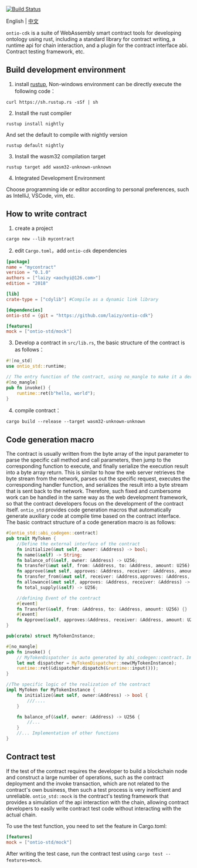 [![Build Status](https://travis-ci.com/laizy/ontio-cdk.svg?branch=master)](https://travis-ci.com/laizy/ontio-cdk)

English | [中文](README.md)

`ontio-cdk` is a suite of WebAssembly smart contract tools for developing ontology using rust, including a standard library for contract writing, a runtime api for chain interaction, and a plugin for the contract interface abi.
Contract testing framework, etc.

## Build development environment

1. install [rustup](https://rustup.rs/), 
Non-windows environment can be directly execute the following code：
```
curl https://sh.rustup.rs -sSf | sh
```
2. Install the rust compiler
```
rustup install nightly
```
And set the default to compile with nightly version
```
rustup default nightly
```
3. Install the wasm32 compilation target
```
rustup target add wasm32-unknown-unknown
```
4. Integrated Development Environment

Choose programming ide or editor according to personal preferences, such as IntelliJ, VSCode, vim, etc.

## How to write contract

1. create a project
```
cargo new --lib mycontract
```

2. edit `Cargo.toml`，add `ontio-cdk` dependencies

```toml
[package]
name = "mycontract"
version = "0.1.0"
authors = ["laizy <aochyi@126.com>"]
edition = "2018"

[lib]
crate-type = ["cdylib"] #Compile as a dynamic link library

[dependencies]
ontio-std = {git = "https://github.com/laizy/ontio-cdk"}

[features]
mock = ["ontio-std/mock"]
```
3. Develop a contract in `src/lib.rs`, the basic structure of the contract is as follows：

```rust
#![no_std]
use ontio_std::runtime;

// The entry function of the contract, using no_mangle to make it a derivative function of the wasm contract after compilation.
#[no_mangle]
pub fn invoke() {
    runtime::ret(b"hello, world");
}
```

4. compile contract：
```
cargo build --release --target wasm32-unknown-unknown
```

## Code generation macro

The contract is usually written from the byte array of the input parameter to parse the specific call method and call parameters, then jump to the corresponding function to execute, and finally serialize the execution result into a byte array return. This is similar to how the web server retrieves the byte stream from the network, parses out the specific request, executes the corresponding handler function, and serializes the result into a byte stream that is sent back to the network. Therefore, such fixed and cumbersome work can be handled in the same way as the web development framework, so that the contract developers focus on the development of the contract itself. `ontio_std` provides code generation macros that automatically generate auxiliary code at compile time based on the contract interface. The basic contract structure of a code generation macro is as follows:

```rust
#[ontio_std::abi_codegen::contract]
pub trait MyToken {
    //Define the external interface of the contract
    fn initialize(&mut self, owner: &Address) -> bool;
    fn name(&self) -> String;
    fn balance_of(&self, owner: &Address) -> U256;
    fn transfer(&mut self, from: &Address, to: &Address, amount: U256) -> bool;
    fn approve(&mut self, approves: &Address, receiver: &Address, amount:U256) -> bool;
    fn transfer_from(&mut self, receiver: &Address,approves: &Address, amount:U256) -> bool;
    fn allowance(&mut self, approves: &Address, receiver: &Address) -> U256;
    fn total_supply(&self) -> U256;

    //defining Event of the contract
    #[event]
    fn Transfer(&self, from: &Address, to: &Address, amount: U256) {}
    #[event]
    fn Approve(&self, approves:&Address, receiver: &Address, amount: U256) {}
}

pub(crate) struct MyTokenInstance;

#[no_mangle]
pub fn invoke() {
    // MyTokenDispatcher is auto generated by abi_codegen::contract，Implements automatic dispatch of contract requests and serialization of results
    let mut dispatcher = MyTokenDispatcher::new(MyTokenInstance);
    runtime::ret(&dispatcher.dispatch(&runtime::input()));
}

//The specific logic of the realization of the contract
impl MyToken for MyTokenInstance {
    fn initialize(&mut self, owner:&Address) -> bool {
        ///....
    }

    fn balance_of(&self, owner: &Address) -> U256 {
        //...
    }
    //... Implementation of other functions
}
```

## Contract test

If the test of the contract requires the developer to build a blockchain node and construct a large number of operations, such as the contract deployment and the invoke transaction, which are not related to the contract's own business, then such a test process is very inefficient and unreliable. `ontio_std::mock` is the contract's testing framework that provides a simulation of the api interaction with the chain, allowing contract developers to easily write contract test code without interacting with the actual chain.

To use the test function, you need to set the feature in Cargo.toml:
```toml
[features]
mock = ["ontio-std/mock"]
```
After writing the test case, run the contract test using `cargo test --features=mock`.
